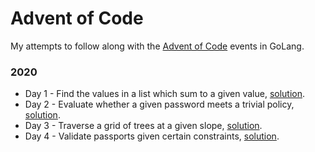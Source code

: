 # Advent of Code

My attempts to follow along with the [Advent of Code](https://adventofcode.com) events in GoLang.

### 2020

* Day 1 - Find the values in a list which sum to a given value, [solution](./2020/day1.go). 
* Day 2 - Evaluate whether a given password meets a trivial policy, [solution](./2020/day2.go).
* Day 3 - Traverse a grid of trees at a given slope, [solution](./2020/day3.go).
* Day 4 - Validate passports given certain constraints, [solution](./2020/day4.go).
